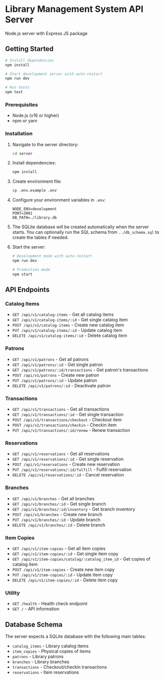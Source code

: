 # Library Management System API Server

Node.js server with Express JS package

## Getting Started

```bash
# Install dependencies
npm install

# Start development server with auto-restart
npm run dev

# Run tests
npm test
```

### Prerequisites

- Node.js (v16 or higher)
- npm or yarn

### Installation

1. Navigate to the server directory:

   ```bash
   cd server
   ```

2. Install dependencies:

   ```bash
   npm install
   ```

3. Create environment file:

   ```bash
   cp .env.example .env
   ```

4. Configure your environment variables in `.env`:

   ```env
   NODE_ENV=development
   PORT=3001
   DB_PATH=./library.db
   ```

5. The SQLite database will be created automatically when the server starts. You can optionally run the SQL schema from `../db_schema.sql` to create the tables if needed.

6. Start the server:

   ```bash
   # Development mode with auto-restart
   npm run dev

   # Production mode
   npm start
   ```

## API Endpoints

### Catalog Items

- `GET /api/v1/catalog-items` - Get all catalog items
- `GET /api/v1/catalog-items/:id` - Get single catalog item
- `POST /api/v1/catalog-items` - Create new catalog item
- `PUT /api/v1/catalog-items/:id` - Update catalog item
- `DELETE /api/v1/catalog-items/:id` - Delete catalog item

### Patrons

- `GET /api/v1/patrons` - Get all patrons
- `GET /api/v1/patrons/:id` - Get single patron
- `GET /api/v1/patrons/:id/transactions` - Get patron's transactions
- `POST /api/v1/patrons` - Create new patron
- `PUT /api/v1/patrons/:id` - Update patron
- `DELETE /api/v1/patrons/:id` - Deactivate patron

### Transactions

- `GET /api/v1/transactions` - Get all transactions
- `GET /api/v1/transactions/:id` - Get single transaction
- `POST /api/v1/transactions/checkout` - Checkout item
- `POST /api/v1/transactions/checkin` - Checkin item
- `PUT /api/v1/transactions/:id/renew` - Renew transaction

### Reservations

- `GET /api/v1/reservations` - Get all reservations
- `GET /api/v1/reservations/:id` - Get single reservation
- `POST /api/v1/reservations` - Create new reservation
- `PUT /api/v1/reservations/:id/fulfill` - Fulfill reservation
- `DELETE /api/v1/reservations/:id` - Cancel reservation

### Branches

- `GET /api/v1/branches` - Get all branches
- `GET /api/v1/branches/:id` - Get single branch
- `GET /api/v1/branches/:id/inventory` - Get branch inventory
- `POST /api/v1/branches` - Create new branch
- `PUT /api/v1/branches/:id` - Update branch
- `DELETE /api/v1/branches/:id` - Delete branch

### Item Copies

- `GET /api/v1/item-copies` - Get all item copies
- `GET /api/v1/item-copies/:id` - Get single item copy
- `GET /api/v1/item-copies/catalog/:catalog_item_id` - Get copies of catalog item
- `POST /api/v1/item-copies` - Create new item copy
- `PUT /api/v1/item-copies/:id` - Update item copy
- `DELETE /api/v1/item-copies/:id` - Delete item copy

### Utility

- `GET /health` - Health check endpoint
- `GET /` - API information

## Database Schema

The server expects a SQLite database with the following main tables:

- `catalog_items` - Library catalog items
- `item_copies` - Physical copies of items
- `patrons` - Library patrons
- `branches` - Library branches
- `transactions` - Checkout/checkin transactions
- `reservations` - Item reservations
